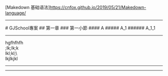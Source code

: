 
[Makedown 基础语法]https://cnfox.github.io/2019/05/21/Makedown-language/

<hr>
# GJSchool專案
## 第一章
### 第一小節
#### A
##### A_1
###### A_1_1

<hr>
   hgfhfhfh<br>
   ;lk;lk;k<br>
   lkl;kl;\<br>
   lkjlkjkl<br>

<hr>

<hr>
